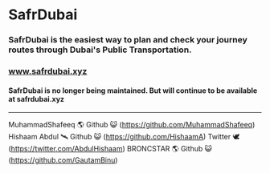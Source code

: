 # SafrDubai
### SafrDubai is the easiest way to plan and check your journey routes through Dubai's Public Transportation.
### www.safrdubai.xyz

#### SafrDubai is no longer being maintained. But will continue to be available at safrdubai.xyz

---
MuhammadShafeeq 🌎
Github 😺 (https://github.com/MuhammadShafeeq)
Hishaam Abdul 🛰️
Github 😺 (https://github.com/HishaamA)
Twitter 🕊️ (https://twitter.com/AbdulHishaam)
BRONCSTAR 🌎
Github 😺 (https://github.com/GautamBinu)
